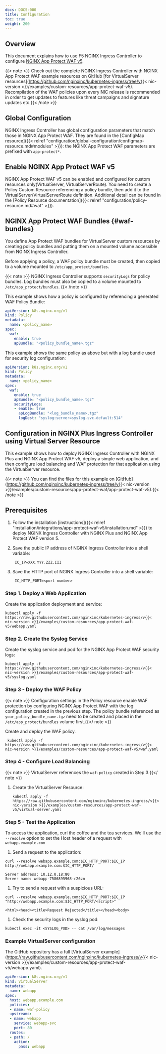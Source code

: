 ```yaml
---
docs: DOCS-000
title: Configuration
toc: true
weight: 200
---
```



## Overview

This document explains how to use F5 NGINX Ingress Controller to configure [NGINX App Protect WAF v5](https://docs.nginx.com/nginx-app-protect-waf/v5/).

{{< note >}} Check out the complete NGINX Ingress Controller with NGINX App Protect WAF example resources on GitHub [for VirtualServer resources](https://github.com/nginxinc/kubernetes-ingress/tree/v{{< nic-version >}}/examples/custom-resources/app-protect-waf-v5). Recompilation of the WAF policies upon every NIC release is recommended in order to get updates to features like threat campaigns and signature updates etc.{{< /note >}}


## Global Configuration

NGINX Ingress Controller has global configuration parameters that match those in NGINX App Protect WAF. They are found in the [ConfigMap resource]({{< relref "configuration/global-configuration/configmap-resource.md#modules" >}}): the NGINX App Protect WAF parameters are prefixed with `app-protect*`.

## Enable NGINX App Protect WAF v5

NGINX App Protect WAF v5 can be enabled and configured for custom resources only(VirtualServer, VirtualServerRoute). You need to create a Policy Custom Resource referencing a policy bundle, then add it to the VirtualServer/VirtualServerRoute definition. Additional detail can be found in the [Policy Resource documentation]({{< relref "configuration/policy-resource.md#waf" >}}).


## NGINX App Protect WAF Bundles {#waf-bundles}

You define App Protect WAF bundles for VirtualServer custom resources by creating policy bundles and putting them on a mounted volume accessible from NGINX Ingress Controller.

Before applying a policy, a WAF policy bundle must be created, then copied to a volume mounted to `/etc/app_protect/bundles`.

{{< note >}} NGINX Ingress Controller supports `securityLogs` for policy bundles. Log bundles must also be copied to a volume mounted to `/etc/app_protect/bundles`. {{< /note >}}

This example shows how a policy is configured by referencing a generated WAF Policy Bundle:


```yaml
apiVersion: k8s.nginx.org/v1
kind: Policy
metadata:
  name: <policy_name>
spec:
  waf:
    enable: true
    apBundle: "<policy_bundle_name>.tgz"
```

This example shows the same policy as above but with a log bundle used for security log configuration:


```yaml
apiVersion: k8s.nginx.org/v1
kind: Policy
metadata:
  name: <policy_name>
spec:
  waf:
    enable: true
    apBundle: "<policy_bundle_name>.tgz"
    securityLogs:
    - enable: true
      apLogBundle: "<log_bundle_name>.tgz"
      logDest: "syslog:server=syslog-svc.default:514"
```

## Configuration in NGINX Plus Ingress Controller using Virtual Server Resource

This example shows how to deploy NGINX Ingress Controller with NGINX Plus and NGINX App Protect WAF v5, deploy a simple web application, and then configure load balancing and WAF protection for that application using the VirtualServer resource.

{{< note >}} You can find the files for this example on [GitHub](https://github.com/nginxinc/kubernetes-ingress/tree/v{{< nic-version >}}/examples/custom-resources/app-protect-waf/app-protect-waf-v5).{{< /note >}}

## Prerequisites

1. Follow the installation [instructions]({{< relref "installation/integrations/app-protect-waf-v5/installation.md" >}}) to deploy NGINX Ingress Controller with NGINX Plus and NGINX App Protect WAF version 5.

2. Save the public IP address of NGINX Ingress Controller into a shell variable:

   ```shell
    IC_IP=XXX.YYY.ZZZ.III
   ```

3. Save the HTTP port of NGINX Ingress Controller into a shell variable:

   ```shell
    IC_HTTP_PORT=<port number>
   ```

### Step 1. Deploy a Web Application

Create the application deployment and service:

  ```shell
  kubectl apply -f https://raw.githubusercontent.com/nginxinc/kubernetes-ingress/v{{< nic-version >}}/examples/custom-resources/app-protect-waf-v5/webapp.yaml
  ```

### Step 2. Create the Syslog Service

Create the syslog service and pod for the NGINX App Protect WAF security logs:


   ```shell
   kubectl apply -f https://raw.githubusercontent.com/nginxinc/kubernetes-ingress/v{{< nic-version >}}/examples/custom-resources/app-protect-waf-v5/syslog.yaml
   ```

### Step 3 - Deploy the WAF Policy


{{< note >}} Configuration settings in the Policy resource enable WAF protection by configuring NGINX App Protect WAF with the log configuration created in the previous step. The policy bundle referenced as `your_policy_bundle_name.tgz` need to be created and placed in the `/etc/app_protect/bundles` volume first.{{</ note >}}

Create and deploy the WAF policy.

 ```shell
  kubectl apply -f https://raw.githubusercontent.com/nginxinc/kubernetes-ingress/v{{< nic-version >}}/examples/custom-resources/app-protect-waf-v5/waf.yaml
 ```

  
### Step 4 - Configure Load Balancing


{{< note >}} VirtualServer references the `waf-policy` created in Step 3.{{</ note >}}

1. Create the VirtualServer Resource:

    ```shell
    kubectl apply -f https://raw.githubusercontent.com/nginxinc/kubernetes-ingress/v{{< nic-version >}}/examples/custom-resources/app-protect-waf-v5/virtual-server.yaml
    ```


### Step 5 - Test the Application

To access the application, curl the coffee and the tea services. We'll use the `--resolve` option to set the Host header of a request with `webapp.example.com`

1. Send a request to the application:

  ```shell
  curl --resolve webapp.example.com:$IC_HTTP_PORT:$IC_IP http://webapp.example.com:$IC_HTTP_PORT/
  ```

  ```shell
  Server address: 10.12.0.18:80
  Server name: webapp-7586895968-r26zn
  ```

1. Try to send a request with a suspicious URL:

  ```shell
  curl --resolve webapp.example.com:$IC_HTTP_PORT:$IC_IP "http://webapp.example.com:$IC_HTTP_PORT/<script>"
  ```
 
  ```shell  
  <html><head><title>Request Rejected</title></head><body>
  ```

1.  Check the security logs in the syslog pod:

  ```shell
  kubectl exec -it <SYSLOG_POD> -- cat /var/log/messages
  ```

### Example VirtualServer configuration

The GitHub repository has a full [VirtualServer example](https://raw.githubusercontent.com/nginxinc/kubernetes-ingress/v{{< nic-version >}}/examples/custom-resources/app-protect-waf-v5/webapp.yaml).

```yaml
apiVersion: k8s.nginx.org/v1
kind: VirtualServer
metadata:
  name: webapp
spec:
  host: webapp.example.com
  policies:
  - name: waf-policy
  upstreams:
  - name: webapp
    service: webapp-svc
    port: 80
  routes:
  - path: /
    action:
      pass: webapp
```
